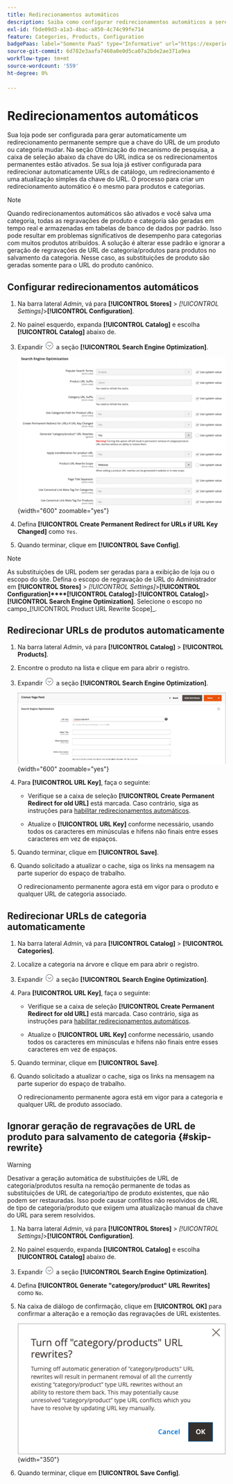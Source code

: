 ```yaml
---
title: Redirecionamentos automáticos
description: Saiba como configurar redirecionamentos automáticos a serem gerados sempre que a chave do URL de um produto ou categoria for alterada na loja do Commerce.
exl-id: fbde09d3-a1a3-4bac-a850-4c74c99fe714
feature: Categories, Products, Configuration
badgePaas: label="Somente PaaS" type="Informative" url="https://experienceleague.adobe.com/en/docs/commerce/user-guides/product-solutions" tooltip="Aplica-se somente a projetos do Adobe Commerce na nuvem (infraestrutura do PaaS gerenciada pela Adobe) e a projetos locais."
source-git-commit: 6d782e3aafa7460a0e0d5ca07a2bde2ae371a9ea
workflow-type: tm+mt
source-wordcount: '559'
ht-degree: 0%

---
```


# Redirecionamentos automáticos

Sua loja pode ser configurada para gerar automaticamente um redirecionamento permanente sempre que a chave do URL de um produto ou categoria mudar. Na seção Otimização do mecanismo de pesquisa, a caixa de seleção abaixo da chave do URL indica se os redirecionamentos permanentes estão ativados. Se sua loja já estiver configurada para redirecionar automaticamente URLs de catálogo, um redirecionamento é uma atualização simples da chave do URL. O processo para criar um redirecionamento automático é o mesmo para produtos e categorias.

>[!NOTE]
>
>Quando redirecionamentos automáticos são ativados e você salva uma categoria, todas as regravações de produto e categoria são geradas em tempo real e armazenadas em tabelas de banco de dados por padrão. Isso pode resultar em problemas significativos de desempenho para categorias com muitos produtos atribuídos. A solução é alterar esse padrão e ignorar a geração de regravações de URL de categoria/produtos para produtos no salvamento da categoria. Nesse caso, as substituições de produto são geradas somente para o URL do produto canônico.

## Configurar redirecionamentos automáticos

1. Na barra lateral _Admin_, vá para **[!UICONTROL Stores]** > _[!UICONTROL Settings]_>**[!UICONTROL Configuration]**.

1. No painel esquerdo, expanda **[!UICONTROL Catalog]** e escolha **[!UICONTROL Catalog]** abaixo de.

1. Expandir ![Seletor de expansão](../assets/icon-display-expand.png) a seção **[!UICONTROL Search Engine Optimization]**.

   ![Configuração do catálogo - otimização do mecanismo de pesquisa](../configuration-reference/catalog/assets/catalog-search-engine-optimization.png){width="600" zoomable="yes"}

1. Defina **[!UICONTROL Create Permanent Redirect for URLs if URL Key Changed]** como `Yes`.

1. Quando terminar, clique em **[!UICONTROL Save Config]**.


>[!NOTE]
>
> As substituições de URL podem ser geradas para a exibição de loja ou o escopo do site. Defina o escopo de regravação de URL do Administrador em **[!UICONTROL Stores]** > _[!UICONTROL Settings]_>**[!UICONTROL Configuration]****[!UICONTROL Catalog]**>**[!UICONTROL Catalog]**>**[!UICONTROL Search Engine Optimization]**. Selecione o escopo no campo_[!UICONTROL Product URL Rewrite Scope]_.

## Redirecionar URLs de produtos automaticamente

1. Na barra lateral _Admin_, vá para **[!UICONTROL Catalog]** > **[!UICONTROL Products]**.

1. Encontre o produto na lista e clique em para abrir o registro.

1. Expandir ![Seletor de expansão ](../assets/icon-display-expand.png) a seção **[!UICONTROL Search Engine Optimization]**.

   ![Otimização do mecanismo de pesquisa do produto - redirecionamento permanente](./assets/product-search-engine-optimization-create-permanent-redirect.png){width="600" zoomable="yes"}

1. Para **[!UICONTROL URL Key]**, faça o seguinte:

   - Verifique se a caixa de seleção **[!UICONTROL Create Permanent Redirect for old URL]** está marcada. Caso contrário, siga as instruções para [habilitar redirecionamentos automáticos](url-rewrite.md#configure-url-rewrites).

   - Atualize o **[!UICONTROL URL Key]** conforme necessário, usando todos os caracteres em minúsculas e hifens não finais entre esses caracteres em vez de espaços.

1. Quando terminar, clique em **[!UICONTROL Save]**.

1. Quando solicitado a atualizar o cache, siga os links na mensagem na parte superior do espaço de trabalho.

   O redirecionamento permanente agora está em vigor para o produto e qualquer URL de categoria associado.

## Redirecionar URLs de categoria automaticamente

1. Na barra lateral _Admin_, vá para **[!UICONTROL Catalog]** > **[!UICONTROL Categories]**.

1. Localize a categoria na árvore e clique em para abrir o registro.

1. Expandir ![Seletor de expansão](../assets/icon-display-expand.png) a seção **[!UICONTROL Search Engine Optimization]**.

1. Para **[!UICONTROL URL Key]**, faça o seguinte:

   - Verifique se a caixa de seleção **[!UICONTROL Create Permanent Redirect for old URL]** está marcada. Caso contrário, siga as instruções para [habilitar redirecionamentos automáticos](url-rewrite.md#configure-url-rewrites).

   - Atualize o **[!UICONTROL URL Key]** conforme necessário, usando todos os caracteres em minúsculas e hifens não finais entre esses caracteres em vez de espaços.

1. Quando terminar, clique em **[!UICONTROL Save]**.

1. Quando solicitado a atualizar o cache, siga os links na mensagem na parte superior do espaço de trabalho.

   O redirecionamento permanente agora está em vigor para a categoria e qualquer URL de produto associado.

## Ignorar geração de regravações de URL de produto para salvamento de categoria {#skip-rewrite}

>[!WARNING]
>
>Desativar a geração automática de substituições de URL de categoria/produtos resulta na remoção permanente de todas as substituições de URL de categoria/tipo de produto existentes, que não podem ser restauradas. Isso pode causar conflitos não resolvidos de URL de tipo de categoria/produto que exigem uma atualização manual da chave do URL para serem resolvidos.

1. Na barra lateral _Admin_, vá para **[!UICONTROL Stores]** > _[!UICONTROL Settings]_>**[!UICONTROL Configuration]**.

1. No painel esquerdo, expanda **[!UICONTROL Catalog]** e escolha **[!UICONTROL Catalog]** abaixo de.

1. Expandir ![Seletor de expansão](../assets/icon-display-expand.png) a seção **[!UICONTROL Search Engine Optimization]**.

1. Defina **[!UICONTROL Generate "category/product" URL Rewrites]** como `No`.

1. Na caixa de diálogo de confirmação, clique em **[!UICONTROL OK]** para confirmar a alteração e a remoção das regravações de URL existentes.

   ![Desativar substituições de URL de categoria/produto - confirmar](./assets/seo-rewrite-off.png){width="350"}

1. Quando terminar, clique em **[!UICONTROL Save Config]**.
